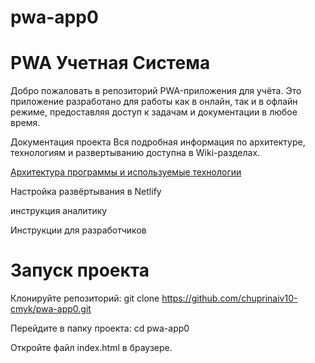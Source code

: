 # pwa-app0
# PWA Учетная Система

Добро пожаловать в репозиторий PWA-приложения для учёта.
Это приложение разработано для работы как в онлайн, так и в офлайн режиме, предоставляя доступ к задачам и документации в любое время.

Документация проекта
Вся подробная информация по архитектуре, технологиям и развертыванию доступна в Wiki-разделах.

[Архитектура программы и используемые технологии](https://github.com/chuprinaiv10-cmyk/pwa-app0/wiki/PWA-%D0%BE%D0%BF%D0%B8%D1%81%D0%B0%D0%BD%D0%B8%D0%B5)

Настройка развёртывания в Netlify

инструкция аналитику

Инструкции для разработчиков



# Запуск проекта
Клонируйте репозиторий:
git clone https://github.com/chuprinaiv10-cmyk/pwa-app0.git

Перейдите в папку проекта:
cd pwa-app0

Откройте файл index.html в браузере.
